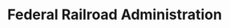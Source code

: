 ---
# This topic lives at
# https://digital.gov/topics/federal-railroad-administration

# Topic Title
title: "Federal Railroad Administration"

# description — keep it short and clear
summary: ""

# Weight
weight: 1

# For more information on managing topics,
# see https://github.com/GSA/digitalgov.gov/wiki/topics
---